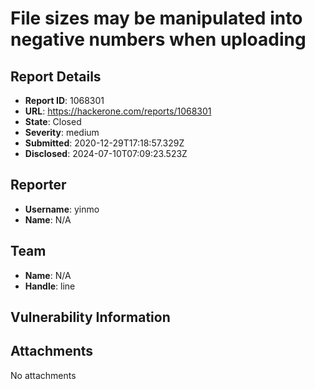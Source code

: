 # File sizes may be manipulated into negative numbers when uploading

## Report Details
- **Report ID**: 1068301
- **URL**: https://hackerone.com/reports/1068301
- **State**: Closed
- **Severity**: medium
- **Submitted**: 2020-12-29T17:18:57.329Z
- **Disclosed**: 2024-07-10T07:09:23.523Z

## Reporter
- **Username**: yinmo
- **Name**: N/A

## Team
- **Name**: N/A
- **Handle**: line

## Vulnerability Information


## Attachments
No attachments

